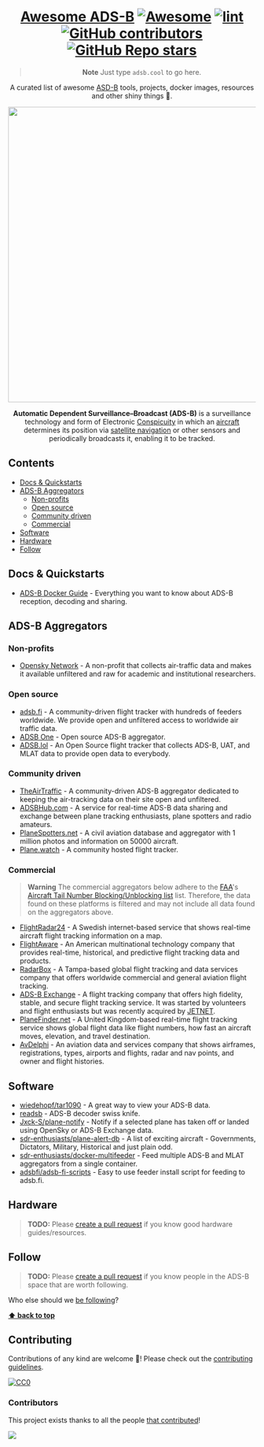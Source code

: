 <!--lint disable awesome-git-repo-age-->

<!-- GITHUB LOGO PLACEHOLDER -->

<div align="center">

<!-- title -->

<!--lint ignore double-link-->

# <a style="color: inherit" href="https://github.com/rickstaa/awesome-adsb">Awesome ADS-B</a> [![Awesome](https://awesome.re/badge.svg)](https://awesome.re) [![lint](https://github.com/rickstaa/awesome-adsb/actions/workflows/lint.yaml/badge.svg)](https://github.com/rickstaa/awesome-adsb/actions/workflows/lint.yaml) [![GitHub contributors](https://img.shields.io/github/contributors/rickstaa/awesome-adsb?color=geen)](https://github.com/rickstaa/awesome-adsb/stargazers) [![GitHub Repo stars](https://img.shields.io/github/stars/rickstaa/awesome-adsb)](https://github.com/rickstaa/awesome-adsb/graphs/contributors) <!-- omit in toc -->

> **Note**
> Just type `adsb.cool` to go here.

<!-- subtitle -->

A curated list of awesome [ASD-B](https://en.wikipedia.org/wiki/Automatic_Dependent_Surveillance%E2%80%93Broadcast) tools, projects, docker images, resources and other shiny things 📡.

<!-- image -->

<a href="https://www.sportys.com/blog/ads-b-101-what-you-need-know" target="_blank" rel="noopener noreferrer">
  <img width="600" src="https://www.sportys.com//media/wysiwyg/blog/13_-_Navigating_and_Automation_in_the_21st_Century.png" />
</a>

<!-- description -->

**Automatic Dependent Surveillance–Broadcast (ADS-B)** is a surveillance technology and form of Electronic [Conspicuity](https://en.wikipedia.org/wiki/Airborne_collision_avoidance_system#Aircraft_collision_avoidance) in which an [aircraft](https://en.wikipedia.org/wiki/Aircraft) determines its position via [satellite navigation](https://en.wikipedia.org/wiki/Satellite_navigation) or other sensors and periodically broadcasts it, enabling it to be tracked.

</div>

<!-- TOC -->

## Contents

- [Docs \& Quickstarts](#docs--quickstarts)
- [ADS-B Aggregators](#ads-b-aggregators)
  - [Non-profits](#non-profits)
  - [Open source](#open-source)
  - [Community driven](#community-driven)
  - [Commercial](#commercial)
- [Software](#software)
- [Hardware](#hardware)
- [Follow](#follow)

<!-- CONTENT -->

## Docs & Quickstarts

<!-- List ADS-B documentation and quickstarter guides -->

- [ADS-B Docker Guide](https://sdr-enthusiasts.gitbook.io/ads-b/) - Everything you want to know about ADS-B reception, decoding and sharing.

## ADS-B Aggregators

<!-- List ADS-B aggregators. -->

### Non-profits

<!-- List non-profit ADS-B aggregators. -->

- [Opensky Network](https://opensky-network.org) - A non-profit that collects air-traffic data and makes it available unfiltered and raw for academic and institutional researchers.

### Open source

<!-- List open source ADS-B aggregators. -->

- [adsb.fi](https://adsb.fi) - A community-driven flight tracker with hundreds of feeders worldwide. We provide open and unfiltered access to worldwide air traffic data.
- [ADSB One](https://adsb.one) - Open source ADS-B aggregator.
- [ADSB.lol](https://adsb.lol) - An Open Source flight tracker that collects ADS-B, UAT, and MLAT data to provide open data to everybody.

### Community driven

<!-- List community driven ADS-B aggregators. -->

- [TheAirTraffic](https://theairtraffic.com) - A community-driven ADS-B aggregator dedicated to keeping the air-tracking data on their site open and unfiltered.
- [ADSBHub.com](https://www.adsbhub.org) - A service for real-time ADS-B data sharing and exchange between plane tracking enthusiasts, plane spotters and radio amateurs.
- [PlaneSpotters.net](https://www.planespotters.net) - A civil aviation database and aggregator with 1 million photos and information on 50000 aircraft.
- [Plane.watch](https://plane.watch) - A community hosted flight tracker.

### Commercial

<!-- List commercial ADS-B aggregators. -->

> **Warning**
> The commercial aggregators below adhere to the [FAA](https://www.faa.gov/)'s [Aircraft Tail Number Blocking/Unblocking list](https://www.faa.gov/pilots/ladd/request) list. Therefore, the data found on these platforms is filtered and may not include all data found on the aggregators above.

- [FlightRadar24](https://www.flightradar24.com) - A Swedish internet-based service that shows real-time aircraft flight tracking information on a map.
- [FlightAware](https://flightaware.com) - An American multinational technology company that provides real-time, historical, and predictive flight tracking data and products.
- [RadarBox](https://www.radarbox.com) - A Tampa-based global flight tracking and data services company that offers worldwide commercial and general aviation flight tracking.
- [ADS-B Exchange](https://www.adsbexchange.com/) - A flight tracking company that offers high fidelity, stable, and secure flight tracking service. It was started by volunteers and flight enthusiasts but was recently acquired by [JETNET](https://www.jetnet.com/).
- [PlaneFinder.net](https://planefinder.net) - A United Kingdom-based real-time flight tracking service shows global flight data like flight numbers, how fast an aircraft moves, elevation, and travel destination.
- [AvDelphi](https://www.avdelphi.com) - An aviation data and services company that shows airframes, registrations, types, airports and flights, radar and nav points, and owner and flight histories.

## Software

<!-- list ADS-B software, apps and docker containers. -->

- [wiedehopf/tar1090](https://github.com/wiedehopf/tar1090) - A great way to view your ADS-B data.
- [readsb](https://github.com/wiedehopf/readsb) - ADS-B decoder swiss knife.
- [Jxck-S/plane-notify](https://github.com/Jxck-S/plane-notify) - Notify if a selected plane has taken off or landed using OpenSky or ADS-B Exchange data.
- [sdr-enthusiasts/plane-alert-db](https://github.com/sdr-enthusiasts/plane-alert-db) - A list of exciting aircraft - Governments, Dictators, Military, Historical and just plain odd.
- [sdr-enthusiasts/docker-multifeeder](https://github.com/sdr-enthusiasts/docker-multifeeder) - Feed multiple ADS-B and MLAT aggregators from a single container.
- [adsbfi/adsb-fi-scripts](https://github.com/adsbfi/adsb-fi-scripts) - Easy to use feeder install script for feeding to adsb.fi.

## Hardware

<!-- List ADS-B hardware resources. -->

<!--lint ignore double-link-->

> **TODO:**
> Please [create a pull request](https://github.com/rickstaa/awesome-adsb/pulls) if you know good hardware guides/resources.

## Follow

<!-- List people worth following on social sites (Twitter, LinkedIn, GitHub, YouTube etc.) -->

<!--lint ignore double-link-->

> **TODO:**
> Please [create a pull request](https://github.com/rickstaa/awesome-adsb/pulls) if you know people in the ADS-B space that are worth following.

Who else should we [be following](https://github.com/rickstaa/awesome-adsb/issues/new?assignees=&labels=&template=suggestion.yaml)?

<!-- END CONTENT -->

**[⬆ back to top](#contents)**

<!-- REPO INFO -->

## Contributing

Contributions of any kind are welcome :blue_heart:! Please check out the [contributing guidelines](contributing.md).

[![CC0](http://i.creativecommons.org/p/zero/1.0/88x31.png)](https://creativecommons.org/publicdomain/zero/1.0/)

### Contributors

<!--lint ignore double-link-->

This project exists thanks to all the people [that contributed](https://github.com/rickstaa/awesome-adsb/graphs/contributors)!

<!--lint ignore double-link-->
<a href="https://github.com/rickstaa/awesome-adsb/graphs/contributors">
  <img src="https://contrib.rocks/image?repo=rickstaa/awesome-adsb" />
</a>
